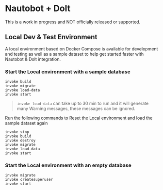 # Nautobot + Dolt

This is a work in progress and NOT officially released or supported.

## Local Dev & Test Environment

A local environment based on Docker Compose is available for development and testing as well as a sample dataset to help get started faster with Nautobot & Dolt integration.

### Start the Local environment with a sample database
```
invoke build
invoke migrate
invoke load-data
invoke start
```

> `invoke load-data` can take up to 30 min to run and it will generate many Warning messages, these messages can be ignored.

Run the following commands to Reset the Local environment and load the sample dataset again
```
invoke stop
invoke build
invoke destroy
invoke migrate
invoke load-data
invoke start
```
### Start the Local environment with an empty database
```
invoke migrate
invoke createsuperuser
invoke start
```



